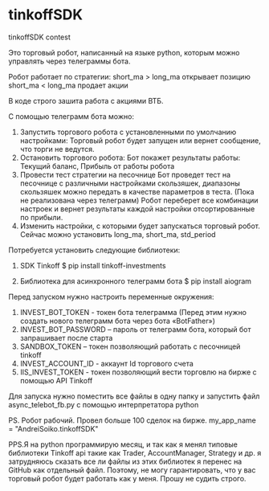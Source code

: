 # tinkoffSDK
tinkoffSDK contest


Это торговый робот, написанный на языке python, которым можно управлять через телеграммы бота.

Робот работает по стратегии:
 short_ma > long_ma открывает позицию
 short_ma < long_ma продает акции

В коде строго зашита работа с акциями ВТБ.

С помощью телеграмм бота можно:
1.	Запустить торгового робота с установленными по умолчанию настройками:
  Торговый робот будет запущен или вернет сообщение, что торги не ведутся.
2.	Остановить торгового робота:
  Бот покажет результаты работы: Текущий баланс, Прибыль от работы робота
3.	Провести тест стратегии на песочнице
  Бот проведет тест на песочнице с различными настройками скользяшек, диапазоны скользяшек можно передать в качестве параметров в теста. (Пока не реализована через телеграмм)
  Робот переберет все комбинации настроек и вернет результаты каждой настройки отсортированные по прибыли.
4.	Изменить настройки, с которыми будет запускаться торговый робот.
  Сейчас можно установить long_ma, short_ma, std_period

Потребуется установить следующие библиотеки:
1. SDK Tinkoff
$ pip install tinkoff-investments

2. Библиотека для асинхронного телеграмм бота
$ pip install aiogram


Перед запуском нужно настроить переменные окружения:
1.	INVEST_BOT_TOKEN - токен бота телеграмма (Перед этим нужно создать нового телеграмм бота через бота «BotFather»)
2.	INVEST_BOT_PASSWORD – пароль от телеграмм бота, который бот запрашивает после старта
3.	SANDBOX_TOKEN – токен позволяющий работать с песочницей tinkoff
4.	INVEST_ACCOUNT_ID - аккаунт Id торгового счета
5.	IIS_INVEST_TOKEN - токен позволяющий вести торговлю на бирже с помощью API Tinkoff

Для запуска нужно поместить все файлы в одну папку и запустить файл async_telebot_fb.py с помощью интерпретатора python

PS. Робот рабочий. Провел больше 100 сделок на бирже. my_app_name = "AndreiSoiko.tinkoffSDK" 


PPS.Я на python программирую месяц, и так как я менял типовые библиотеки Tinkoff  api такие как Trader, AccountManager, Strategy и др. я затрудняюсь сказать все ли файлы из этих библиотек я перенес на GitHub как отдельный файл. Поэтому, не могу гарантировать, что у вас торговый робот будет работать как у меня. Прошу не судить строго. 






